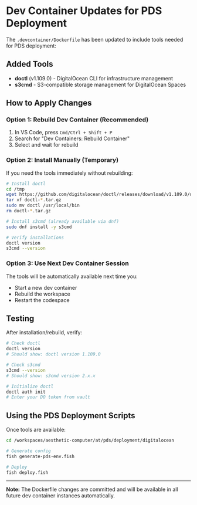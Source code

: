 # Dev Container Updates for PDS Deployment

The `.devcontainer/Dockerfile` has been updated to include tools needed for PDS deployment:

## Added Tools

- **doctl** (v1.109.0) - DigitalOcean CLI for infrastructure management
- **s3cmd** - S3-compatible storage management for DigitalOcean Spaces

## How to Apply Changes

### Option 1: Rebuild Dev Container (Recommended)

1. In VS Code, press `Cmd/Ctrl + Shift + P`
2. Search for "Dev Containers: Rebuild Container"
3. Select and wait for rebuild

### Option 2: Install Manually (Temporary)

If you need the tools immediately without rebuilding:

```bash
# Install doctl
cd /tmp
wget https://github.com/digitalocean/doctl/releases/download/v1.109.0/doctl-1.109.0-linux-amd64.tar.gz
tar xf doctl-*.tar.gz
sudo mv doctl /usr/local/bin
rm doctl-*.tar.gz

# Install s3cmd (already available via dnf)
sudo dnf install -y s3cmd

# Verify installations
doctl version
s3cmd --version
```

### Option 3: Use Next Dev Container Session

The tools will be automatically available next time you:
- Start a new dev container
- Rebuild the workspace
- Restart the codespace

## Testing

After installation/rebuild, verify:

```bash
# Check doctl
doctl version
# Should show: doctl version 1.109.0

# Check s3cmd  
s3cmd --version
# Should show: s3cmd version 2.x.x

# Initialize doctl
doctl auth init
# Enter your DO token from vault
```

## Using the PDS Deployment Scripts

Once tools are available:

```bash
cd /workspaces/aesthetic-computer/at/pds/deployment/digitalocean

# Generate config
fish generate-pds-env.fish

# Deploy
fish deploy.fish
```

---

**Note:** The Dockerfile changes are committed and will be available in all future dev container instances automatically.
